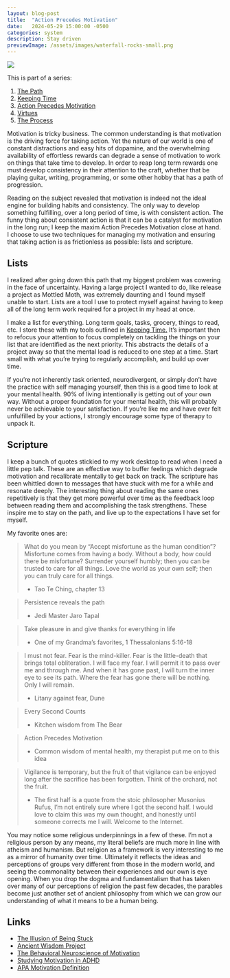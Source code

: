 ```yaml
---
layout: blog-post
title:  "Action Precedes Motivation"
date:   2024-05-29 15:00:00 -0500
categories: system
description: Stay driven
previewImage: /assets/images/waterfall-rocks-small.png
---
```


<div class="album-art">
    <img src="/assets/images/waterfall-rocks.png" />
</div>

This is part of a series:
1. [The Path](/system/2024/02/02/the-path.html)
2. [Keeping Time](/system/2024/03/27/keeping-time.html)
3. [Action Precedes Motivation](/system/2024/05/29/action-precedes-motivation.html)
4. [Virtues](/system/2024/08/14/virtues.html)
5. [The Process](/system/2024/09/13/process.html)

Motivation is tricky business. The common understanding is that motivation is the driving force for taking action. Yet the nature of our world is one of constant distractions and easy hits of dopamine, and the overwhelming availability of effortless rewards can degrade a sense of motivation to work on things that take time to develop. In order to reap long term rewards one must develop consistency in their attention to the craft, whether that be playing guitar, writing, programming, or some other hobby that has a path of progression.

Reading on the subject revealed that motivation is indeed not the ideal engine for building habits and consistency. The only way to develop something fulfilling, over a long period of time, is with consistent action. The funny thing about consistent action is that it can be a catalyst for motivation in the long run; I keep the maxim Action Precedes Motivation close at hand. I choose to use two techniques for managing my motivation and ensuring that taking action is as frictionless as possible: lists and scripture.

## Lists

I realized after going down this path that my biggest problem was cowering in the face of uncertainty. Having a large project I wanted to do, like release a project as Mottled Moth, was extremely daunting and I found myself unable to start. Lists are a tool I use to protect myself against having to keep all of the long term work required for a project in my head at once.

I make a list for everything. Long term goals, tasks, grocery, things to read, etc. I store these with my tools outlined in [Keeping Time.](/system/2024/03/27/keeping-time.html) It’s important then to refocus your attention to focus completely on tackling the things on your list that are identified as the next priority. This abstracts the details of a project away so that the mental load is reduced to one step at a time. Start small with what you’re trying to regularly accomplish, and build up over time.

If you’re not inherently task oriented, neurodivergent, or simply don’t have the practice with self managing yourself, then this is a good time to look at your mental health. 90% of living intentionally is getting out of your own way. Without a proper foundation for your mental health, this will probably never be achievable to your satisfaction. If you’re like me and have ever felt unfulfilled by your actions, I strongly encourage some type of therapy to unpack it.

## Scripture

I keep a bunch of quotes stickied to my work desktop to read when I need a little pep talk. These are an effective way to buffer feelings which degrade motivation and recalibrate mentally to get back on track. The scripture has been whittled down to messages that have stuck with me for a while and resonate deeply. The interesting thing about reading the same ones repetitively is that they get more powerful over time as the feedback loop between reading them and accomplishing the task strengthens. These inspire me to stay on the path, and live up to the expectations I have set for myself.

My favorite ones are:

> What do you mean by “Accept misfortune as the human condition”? Misfortune comes from having a body. Without a body, how could there be misfortune? Surrender yourself humbly; then you can be trusted to care for all things. Love the world as your own self; then you can truly care for all things.
> - Tao Te Ching, chapter 13

> Persistence reveals the path 
> - Jedi Master Jaro Tapal

> Take pleasure in and give thanks for everything in life
> - One of my Grandma’s favorites, 1 Thessalonians 5:16-18

> I must not fear.
> Fear is the mind-killer.
> Fear is the little-death that brings total obliteration.
> I will face my fear.
> I will permit it to pass over me and through me.
> And when it has gone past, I will turn the inner eye to see its path.
> Where the fear has gone
> there will be nothing. 
> Only I will remain.
> - Litany against fear, Dune

> Every Second Counts
> - Kitchen wisdom from The Bear

> Action Precedes Motivation
> - Common wisdom of mental health, my therapist put me on to this idea

> Vigilance is temporary, but the fruit of that vigilance can be enjoyed long after the sacrifice has been forgotten.
> Think of the orchard, not the fruit.
> - The first half is a quote from the stoic philosopher Musonius Rufus, I’m not entirely sure where I got the second half. I would love to claim this was my own thought, and honestly until someone corrects me I will. Welcome to the Internet.

You may notice some religious underpinnings in a few of these. I’m not a religious person by any means, my literal beliefs are much more in line with atheism and humanism. But religion as a framework is very interesting to me as a mirror of humanity over time. Ultimately it reflects the ideas and perceptions of groups very different from those in the modern world, and seeing the commonality between their experiences and our own is eye opening. When you drop the dogma and fundamentalism that has taken over many of our perceptions of religion the past few decades, the parables become just another set of ancient philosophy from which we can grow our understanding of what it means to be a human being.

## Links
* [The Illusion of Being Stuck](https://the-simulation-strategists.beehiiv.com/p/being-stuck)
* [Ancient Wisdom Project](https://theancientwisdomproject.com/)
* [The Behavioral Neuroscience of Motivation](https://www.ncbi.nlm.nih.gov/pmc/articles/PMC4864984/)
* [Studying Motivation in ADHD](https://pubmed.ncbi.nlm.nih.gov/34794343/)
* [APA Motivation Definition](https://dictionary.apa.org/motivation)